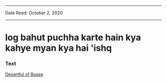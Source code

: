 
---

Date Read: October 2, 2020

---


# log bahut puchha karte hain kya kahye myan kya hai 'ishq


### Text

[Desertful of Roses](http://www.columbia.edu/itc/mealac/pritchett/00garden/14c/1417/index_1417.html)

